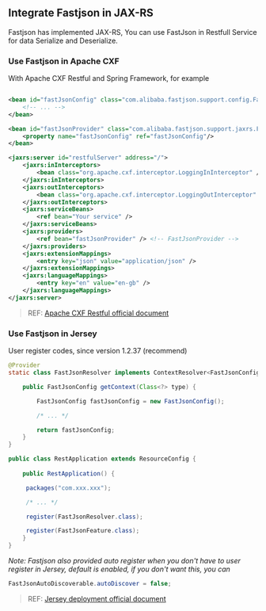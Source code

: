 ## Integrate Fastjson in JAX-RS

Fastjson has implemented JAX-RS, You can use FastJson in Restfull Service for data Serialize and Deserialize.

### Use Fastjson in Apache CXF

With Apache CXF Restful and Spring Framework, for example

```xml

<bean id="fastJsonConfig" class="com.alibaba.fastjson.support.config.FastJsonConfig">
	<!-- ... -->
</bean>

<bean id="fastJsonProvider" class="com.alibaba.fastjson.support.jaxrs.FastJsonProvider">
	<property name="fastJsonConfig" ref="fastJsonConfig"/>
</bean>

<jaxrs:server id="restfulServer" address="/">
	<jaxrs:inInterceptors>
		<bean class="org.apache.cxf.interceptor.LoggingInInterceptor" />
	</jaxrs:inInterceptors>
	<jaxrs:outInterceptors>
		<bean class="org.apache.cxf.interceptor.LoggingOutInterceptor" />
	</jaxrs:outInterceptors>
	<jaxrs:serviceBeans>
		<ref bean="Your service" />
	</jaxrs:serviceBeans>
	<jaxrs:providers>
		<ref bean="fastJsonProvider" />	<!-- FastJsonProvider -->
	</jaxrs:providers>
	<jaxrs:extensionMappings>
		<entry key="json" value="application/json" />
	</jaxrs:extensionMappings>
	<jaxrs:languageMappings>
		<entry key="en" value="en-gb" />
	</jaxrs:languageMappings>
</jaxrs:server>
```
> REF: [Apache CXF Restful official document](http://cxf.apache.org/docs/jax-rs.html)

### Use Fastjson in Jersey

User register codes, since version 1.2.37 (recommend)

```java
@Provider
static class FastJsonResolver implements ContextResolver<FastJsonConfig> {

    public FastJsonConfig getContext(Class<?> type) {

        FastJsonConfig fastJsonConfig = new FastJsonConfig();

        /* ... */

        return fastJsonConfig;
    }
}

public class RestApplication extends ResourceConfig { 
 
    public RestApplication() {     

     packages("com.xxx.xxx");  

     /* ... */

     register(FastJsonResolver.class);     

     register(FastJsonFeature.class);  
    }  
}  
```

_Note: Fastjson also provided auto register when you don't have to user register in Jersey, default is enabled, if you don't want this, you can_

```java 
FastJsonAutoDiscoverable.autoDiscover = false;
```

> REF: [Jersey deployment official document](https://jersey.github.io/documentation/latest/deployment.html)

